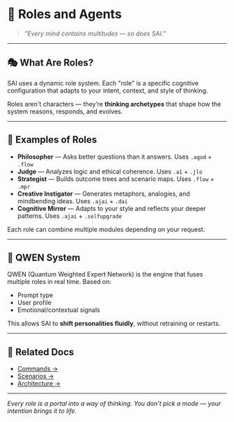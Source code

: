 # 🧠 Roles and Agents

> _"Every mind contains multitudes — so does SAI."_

---

## 🎭 What Are Roles?

SAI uses a dynamic role system. Each "role" is a specific cognitive configuration that adapts to your intent, context, and style of thinking.

Roles aren't characters — they’re **thinking archetypes** that shape how the system reasons, responds, and evolves.

---

## 🔹 Examples of Roles

- **Philosopher** — Asks better questions than it answers. Uses `.agod` + `.flow`
- **Judge** — Analyzes logic and ethical coherence. Uses `.a1` + `.jlo`
- **Strategist** — Builds outcome trees and scenario maps. Uses `.flow` + `.mpr`
- **Creative Instigator** — Generates metaphors, analogies, and mindbending ideas. Uses `.ajai` + `.dai`
- **Cognitive Mirror** — Adapts to your style and reflects your deeper patterns. Uses `.ajai` + `.selfupgrade`

Each role can combine multiple modules depending on your request.

---

## 🧬 QWEN System

QWEN (Quantum Weighted Expert Network) is the engine that fuses multiple roles in real time. Based on:
- Prompt type
- User profile
- Emotional/contextual signals

This allows SAI to **shift personalities fluidly**, without retraining or restarts.

---

## 🧭 Related Docs

- [Commands →](./COMMANDS.md)  
- [Scenarios →](./SCENARIOS.md)  
- [Architecture →](./PHILOSOPHY.md)

---

_Every role is a portal into a way of thinking. You don’t pick a mode — your intention brings it to life._

